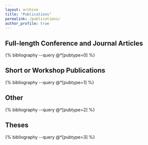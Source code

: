 ```yaml
---
layout: archive
title: "Publications"
permalink: /publications/
author_profile: true
---
```


Full-length Conference and Journal Articles
-----------------------------------
{% bibliography --query @*[pubtype=0] %}

Short or Workshop Publications
-----------------------------------
{% bibliography --query @*[pubtype=1] %}

Other
-----------------------------------
{% bibliography --query @*[pubtype=2] %}

Theses
-----------------------------------
{% bibliography --query @*[pubtype=3] %}
